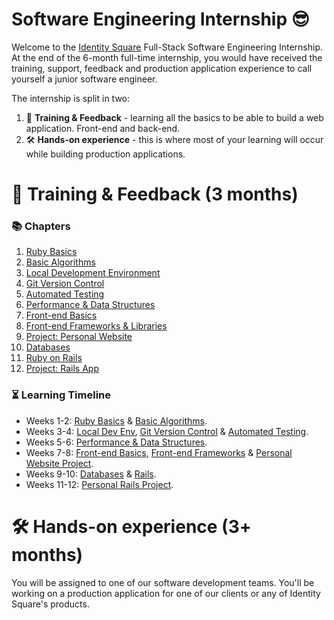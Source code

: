 # Software Engineering Internship 😎
Welcome to the [Identity Square](https://identitysquare.ie) Full-Stack Software Engineering Internship. At the end of the 6-month full-time internship, you would have received the training, support, feedback and production application experience to call yourself a junior software engineer.

The internship is split in two:
1. 🥸 **Training & Feedback** - learning all the basics to be able to build a web application. Front-end and back-end.
2. 🛠 **Hands-on experience** - this is where most of your learning will occur while building production applications.

# 🥸 Training & Feedback (3 months)

### 📚 Chapters
1. [Ruby Basics](01_Lessons/01_ruby_basics.md)
2. [Basic Algorithms](01_Lessons/02_basic_algorithms.md)
3. [Local Development Environment](01_Lessons/03_local_dev_env.md)
4. [Git Version Control](01_Lessons/04_git_version_control.md)
5. [Automated Testing](01_Lessons/05_automated_testing.md)
6. [Performance & Data Structures](01_Lessons/06_performance_and_data_structures.md)
7. [Front-end Basics](01_Lessons/07_frontend_basics.md)
8. [Front-end Frameworks & Libraries](01_Lessons/08_frontend_frameworks.md)
9. [Project: Personal Website](01_Lessons/09_project_personal_website.md)
10. [Databases](01_Lessons/10_databases.md)
11. [Ruby on Rails](01_Lessons/11_rails.md)
12. [Project: Rails App](01_Lessons/12_project_rails_app.md)


### ⏳ Learning Timeline
* Weeks 1-2: [Ruby Basics](01_Lessons/01_ruby_basics.md) & [Basic Algorithms](01_Lessons/02_basic_algorithms.md).
* Weeks 3-4: [Local Dev Env](01_Lessons/03_local_dev_env.md), [Git Version Control](01_Lessons/04_git_version_control.md) & [Automated Testing](01_Lessons/05_automated_testing.md).
* Weeks 5-6: [Performance & Data Structures](01_Lessons/06_performance_and_data_structures.md).
* Weeks 7-8: [Front-end Basics](01_Lessons/07_frontend_basics.md), [Front-end Frameworks](01_Lessons/08_frontend_frameworks.md) & [Personal Website Project](01_Lessons/09_project_personal_website.md).
* Weeks 9-10: [Databases](01_Lessons/10_databases.md) & [Rails](01_Lessons/11_rails.md).
* Weeks 11-12: [Personal Rails Project](01_Lessons/12_project_rails_app.md).

# 🛠 Hands-on experience (3+ months)
You will be assigned to one of our software development teams. You'll be working on a production application for one of our clients or any of Identity Square's products.
